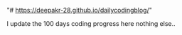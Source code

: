 "# https://deepakr-28.github.io/dailycodingblog/" 


I update the 100 days coding progress here
nothing else..
